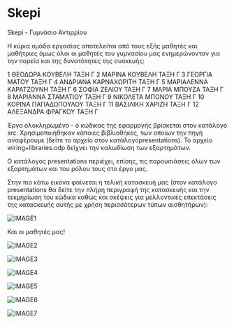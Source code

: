 # Skepi
Skepi - Γυμνάσιο Αντιρρίου

Η κύρια ομάδα εργασίας αποτελείται από τους εξής μαθητές και μαθήτριες όμως όλοι οι μαθητές του γυμνασίου μας ενημερώνονταν για την πορεία και της δυνατότητες της συσκευής:

1	ΘΕΟΔΩΡΑ	ΚΟΥΒΕΛΗ	ΤΑΞΗ Γ
2	ΜΑΡΙΝΑ	ΚΟΥΒΕΛΗ	ΤΑΞΗ Γ
3	ΓΕΩΡΓΙΑ	ΜΑΤΟΥ	ΤΑΞΗ Γ
4	ΑΝΔΡΙΑΝΑ	ΚΑΡΝΑΧΩΡΙΤΗ	ΤΑΞΗ Γ
5	ΜΑΡΙΑΛΕΝΝΑ	ΚΑΡΑΤΖΟΥΝΗ	ΤΑΞΗ Γ
6	ΣΟΦΙΑ	ΖΕΛΙΟΥ	ΤΑΞΗ Γ
7	ΜΑΡΙΑ	ΜΠΟΥΖΑ	ΤΑΞΗ Γ
8	ΜΑΡΙΑΝΝΑ	ΣΤΑΜΑΤΙΟΥ	ΤΑΞΗ Γ
9	ΝΙΚΟΛΕΤΑ	ΜΠΟΝΟΥ	ΤΑΞΗ Γ
10	ΚΟΡΙΝΑ	ΠΑΠΑΔΟΠΟΥΛΟΥ	ΤΑΞΗ Γ
11	ΒΑΣΙΛΙΚΗ	ΧΑΡΙΖΗ	ΤΑΞΗ Γ
12	ΑΛΕΞΑΝΔΡΑ	ΦΡΑΓΚΟΥ	ΤΑΞΗ Γ

Έργο ολοκληρωμένο - ο κώδικας της εφαρμογής βρίσκεται στον κατάλογο src. Χρησιμοποιήθηκαν κάποιες βιβλιοθήκες, των οποίων την πηγή αναφέρουμε (δείτε το αρχείο στον κατάλογοpresentations). Το αρχείο wiring+libraries.odp δείχνει την καλωδίωση των εξαρτημάτων.

Ο κατάλογος presentations περιέχει, επίσης, τις παρουσιάσεις όλων των εξαρτημάτων και του ρόλου τους στο έργο μας.

Στην πιο κάτω εικόνα φαίνεται η τελική κατασκευή μας (στον κατάλογο presentations θα δείτε την πλήρη περιγραφή της κατασκευής και την τεκμηρίωση του κώδικα καθώς και σκέψεις για μελλοντικές επεκτάσεις της κατασκευής αυτής με χρήση περισσότερων τύπων αισθητήρων):

![IMAGE1](https://user-images.githubusercontent.com/11610077/55787580-42f33800-5abf-11e9-93e8-b23aee2dfb90.JPG)

Και οι μαθητές μας!

![IMAGE2](https://user-images.githubusercontent.com/11610077/57136920-f09ff100-6db6-11e9-9f50-42cd82a6ea16.jpg)

![IMAGE3](https://user-images.githubusercontent.com/11610077/57137008-3a88d700-6db7-11e9-817a-88cafb29fcec.jpg)

![IMAGE4](https://user-images.githubusercontent.com/11610077/57137057-58eed280-6db7-11e9-8e53-23878b71e934.jpg)

![IMAGE5](https://user-images.githubusercontent.com/11610077/57137083-6e63fc80-6db7-11e9-8e2f-e0fc6c566911.jpg)

![IMAGE6](https://user-images.githubusercontent.com/11610077/57137107-88054400-6db7-11e9-8bdd-fe9a9da23c81.jpg)

![IMAGE7](https://user-images.githubusercontent.com/11610077/57137139-9c494100-6db7-11e9-8a2c-b213300db1d4.jpg)
